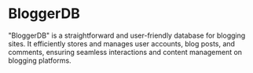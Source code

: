 # BloggerDB
"BloggerDB" is a straightforward and user-friendly database for blogging sites. It efficiently stores and manages user accounts, blog posts, and comments, ensuring seamless interactions and content management on blogging platforms.
